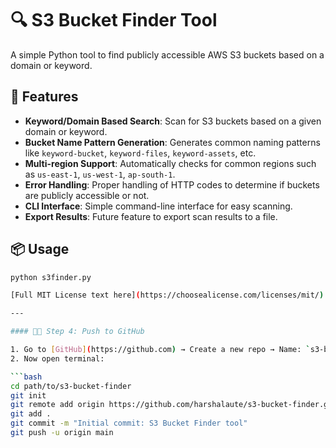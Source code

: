 # 🔍 S3 Bucket Finder Tool

A simple Python tool to find publicly accessible AWS S3 buckets based on a domain or keyword.

## 🚀 Features

- **Keyword/Domain Based Search**: Scan for S3 buckets based on a given domain or keyword.
- **Bucket Name Pattern Generation**: Generates common naming patterns like `keyword-bucket`, `keyword-files`, `keyword-assets`, etc.
- **Multi-region Support**: Automatically checks for common regions such as `us-east-1`, `us-west-1`, `ap-south-1`.
- **Error Handling**: Proper handling of HTTP codes to determine if buckets are publicly accessible or not.
- **CLI Interface**: Simple command-line interface for easy scanning.
- **Export Results**: Future feature to export scan results to a file.


## 📦 Usage

```bash
python s3finder.py

[Full MIT License text here](https://choosealicense.com/licenses/mit/)

---

#### 🧑‍💻 Step 4: Push to GitHub

1. Go to [GitHub](https://github.com) → Create a new repo → Name: `s3-bucket-finder`
2. Now open terminal:

```bash
cd path/to/s3-bucket-finder
git init
git remote add origin https://github.com/harshalaute/s3-bucket-finder.git
git add .
git commit -m "Initial commit: S3 Bucket Finder tool"
git push -u origin main



